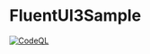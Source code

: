 # FluentUI3Sample

[![CodeQL](https://github.com/tomokusaba/FluentUI3Sample/actions/workflows/github-code-scanning/codeql/badge.svg)](https://github.com/tomokusaba/FluentUI3Sample/actions/workflows/github-code-scanning/codeql)
